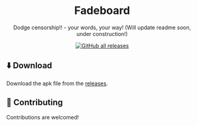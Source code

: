 <div align="center">

# Fadeboard
Dodge censorship!! - your words, your way! 
(Will update readme soon, under construction!)

[![GitHub all releases](https://img.shields.io/github/downloads/anonfaded/fadeboard/total?label=Downloads&logo=github)](https://github.com/anonfaded/fadeboard/releases/)
</div>

## ⬇️ Download

Download the apk file from the [releases](https://github.com/anonfaded/fadeboard/releases/tag/v2.0).


## 🤝 Contributing

Contributions are welcomed!
